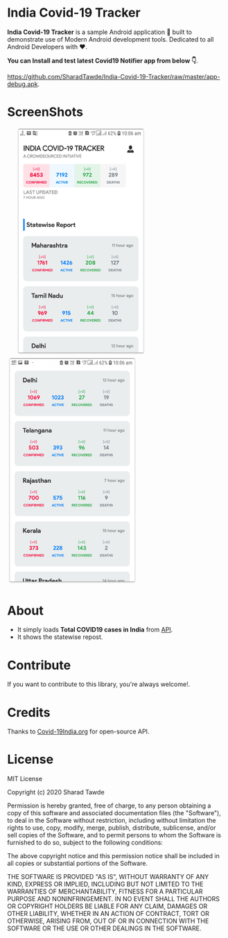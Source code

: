 # India Covid-19 Tracker
**India Covid-19 Tracker** is a sample Android application 📱 built to demonstrate use of Modern Android development tools. Dedicated to all Android Developers with ❤️.

**You can Install and test latest Covid19 Notifier app from below 👇**.

https://github.com/SharadTawde/India-Covid-19-Tracker/raw/master/app-debug.apk.


# ScreenShots

<div align="start">
    <img hspace="20" src="/screenshot_1.png" width="300px"</img>
    <img src="/screenshot_2.png" width="300px"</img>
</div>


# About
- It simply loads **Total COVID19 cases in India** from [API](https://www.covid19india.org/).
- It shows the statewise repost.

# Contribute
If you want to contribute to this library, you're always welcome!.

# Credits
Thanks to [Covid-19India.org](https://www.covid19india.org/) for open-source API.

# License
MIT License

Copyright (c) 2020 Sharad Tawde

Permission is hereby granted, free of charge, to any person obtaining a copy
of this software and associated documentation files (the "Software"), to deal
in the Software without restriction, including without limitation the rights
to use, copy, modify, merge, publish, distribute, sublicense, and/or sell
copies of the Software, and to permit persons to whom the Software is
furnished to do so, subject to the following conditions:

The above copyright notice and this permission notice shall be included in all
copies or substantial portions of the Software.

THE SOFTWARE IS PROVIDED "AS IS", WITHOUT WARRANTY OF ANY KIND, EXPRESS OR
IMPLIED, INCLUDING BUT NOT LIMITED TO THE WARRANTIES OF MERCHANTABILITY,
FITNESS FOR A PARTICULAR PURPOSE AND NONINFRINGEMENT. IN NO EVENT SHALL THE
AUTHORS OR COPYRIGHT HOLDERS BE LIABLE FOR ANY CLAIM, DAMAGES OR OTHER
LIABILITY, WHETHER IN AN ACTION OF CONTRACT, TORT OR OTHERWISE, ARISING FROM,
OUT OF OR IN CONNECTION WITH THE SOFTWARE OR THE USE OR OTHER DEALINGS IN THE
SOFTWARE.
